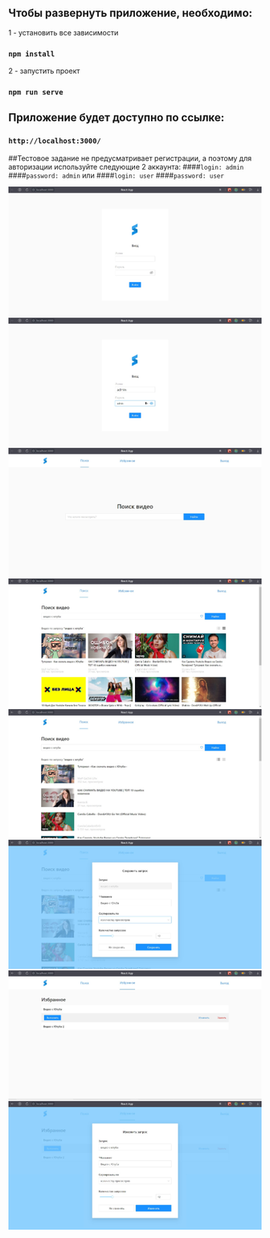 ## Чтобы развернуть приложение, необходимо:

1 - установить все зависимости

### `npm install`

2 - запустить проект

### `npm run serve`

## Приложение будет доступно по ссылке:

### `http://localhost:3000/`

##Тестовое задание не предусматривает регистрации, а поэтому для авторизации используйте следующие 2 аккаунта:
####`login: admin `   
####`password: admin` 
или
####`login: user`
####`password: user`

![alt text](src/screenshots/Screenshot_1.jpg "login page")
![alt text](src/screenshots/Screenshot_2.jpg "login page show password")
![alt text](src/screenshots/Screenshot_3.jpg "search page from youtube api")
![alt text](src/screenshots/Screenshot_4.jpg "search page result")
![alt text](src/screenshots/Screenshot_5.jpg "search page result sort")
![alt text](src/screenshots/Screenshot_6.jpg "search page result saving")
![alt text](src/screenshots/Screenshot_7.jpg "favorite queries page")
![alt text](src/screenshots/Screenshot_8.jpg "favorite queries page changing")
